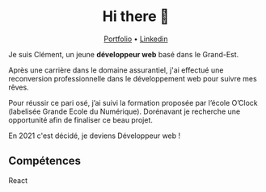 <h1 align="center">Hi there 👋</h1>

<p align="center">
  <a href="https://clementgax.github.io/">Portfolio</a> •
  <a href="https://linkedin.com/in/clementgaxotte">Linkedin</a>
</p>

Je suis Clément, un jeune __développeur web__ basé dans le Grand-Est.

Après une carrière dans le domaine assurantiel, j'ai effectué une reconversion professionnelle dans le développement web pour suivre mes rêves.

Pour réussir ce pari osé, j’ai suivi la formation proposée par l’école O’Clock (labelisée Grande Ecole du Numérique). Dorénavant je recherche une opportunité afin de finaliser ce beau projet.

En 2021 c'est décidé, je deviens Développeur web !

<h2>Compétences</h2> 
React
